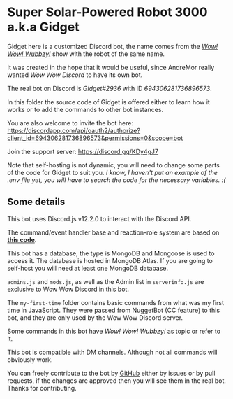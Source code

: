 # Super Solar-Powered Robot 3000 a.k.a Gidget

Gidget here is a customized Discord bot, the name comes from the [_Wow! Wow! Wubbzy!_](https://wubbzy.fandom.com/wiki/Wubbzy) show with the robot of the same name.

It was created in the hope that it would be useful, since AndreMor really wanted _Wow Wow Discord_ to have its own bot.

The real bot on Discord is *Gidget#2936* with ID *694306281736896573*.

In this folder the source code of Gidget is offered either to learn how it works or to add the commands to other bot instances.

You are also welcome to invite the bot here: https://discordapp.com/api/oauth2/authorize?client_id=694306281736896573&permissions=0&scope=bot

Join the support server: https://discord.gg/KDy4gJ7

Note that self-hosting is not dynamic, you will need to change some parts of the code for Gidget to suit you.
_I know, I haven't put an example of the .env file yet, you will have to search the code for the necessary variables. :(_

## Some details

This bot uses Discord.js v12.2.0 to interact with the Discord API.

The command/event handler base and reaction-role system are based on [**this code**](https://github.com/ansonfoong/discordjs-v12-bot).

This bot has a database, the type is MongoDB and Mongoose is used to access it. The database is hosted in MongoDB Atlas.
If you are going to self-host you will need at least one MongoDB database.

`admins.js` and `mods.js`, as well as the Admin list in `serverinfo.js` are exclusive to Wow Wow Discord in this bot.

The `my-first-time` folder contains basic commands from what was my first time in JavaScript. They were passed from NuggetBot (CC feature) to this bot, and they are only used by the Wow Wow Discord server.

Some commands in this bot have *Wow! Wow! Wubbzy!* as topic or refer to it.

This bot is compatible with DM channels. Although not all commands will obviously work.

You can freely contribute to the bot by [GitHub](https://github.com/AndreMor955/gidget/) either by issues or by pull requests, if the changes are approved then you will see them in the real bot. Thanks for contributing.

